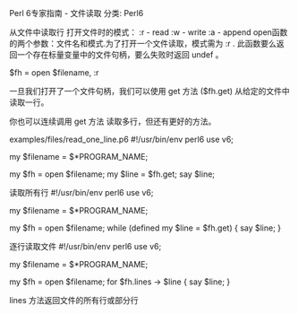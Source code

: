 Perl 6专家指南 - 文件读取
分类: Perl6



从文件中读取行
打开文件时的模式：
  :r   - read
  :w   - write
  :a   - append
open函数的两个参数：文件名和模式.为了打开一个文件读取，模式需为 :r . 此函数要么返回一个存在标量变量中的文件句柄，要么失败时返回 undef 。


$fh = open $filename, :r


一旦我们打开了一个文件句柄，我们可以使用 get 方法 ($fh.get) 从给定的文件中读取一行。


你也可以连续调用 get 方法 读取多行，但还有更好的方法。


examples/files/read_one_line.p6
#!/usr/bin/env perl6
use v6;


my $filename = $*PROGRAM_NAME;


my $fh = open $filename;
my $line = $fh.get;
say $line;


读取所有行
#!/usr/bin/env perl6
use v6;


my $filename = $*PROGRAM_NAME;


my $fh = open $filename;
while (defined my $line = $fh.get) {
    say $line;
}




逐行读取文件
#!/usr/bin/env perl6
use v6;


my $filename = $*PROGRAM_NAME;


my $fh = open $filename;
for $fh.lines -> $line {
    say $line;
}


lines 方法返回文件的所有行或部分行